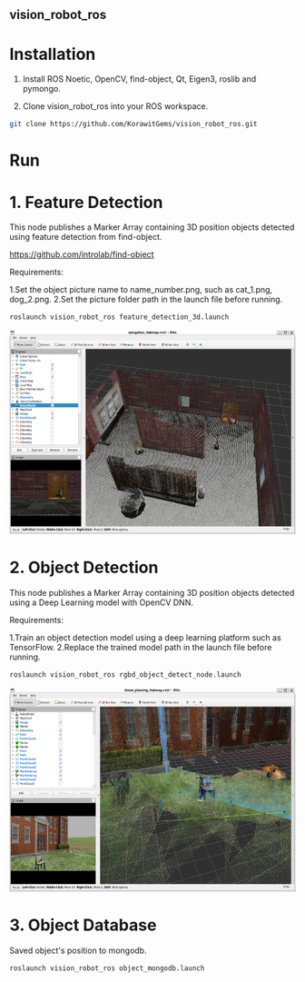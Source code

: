 ## vision_robot_ros

# Installation

1. Install ROS Noetic, OpenCV, find-object, Qt, Eigen3, roslib and pymongo.

2. Clone vision_robot_ros into your ROS workspace.

```bash
git clone https://github.com/KorawitGems/vision_robot_ros.git
```

# Run

# 1. Feature Detection

This node publishes a Marker Array containing 3D position objects detected using feature detection from find-object.

https://github.com/introlab/find-object

Requirements:

1.Set the object picture name to name_number.png, such as cat_1.png, dog_2.png.
2.Set the picture folder path in the launch file before running.

```bash
roslaunch vision_robot_ros feature_detection_3d.launch
```

<p align="center">
  <img src="image/feature_detect.png" width="640" height="360"/>
</p>

# 2. Object Detection

This node publishes a Marker Array containing 3D position objects detected using a Deep Learning model with OpenCV DNN.

Requirements:

1.Train an object detection model using a deep learning platform such as TensorFlow.
2.Replace the trained model path in the launch file before running.

```bash
roslaunch vision_robot_ros rgbd_object_detect_node.launch
```

<p align="center">
  <img src="image/object_detect.png" width="640" height="360"/>
</p>

# 3. Object Database

Saved object's position to mongodb.

```bash
roslaunch vision_robot_ros object_mongodb.launch
```